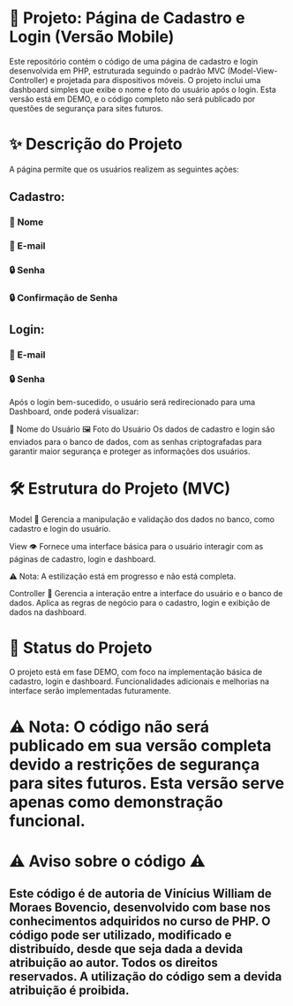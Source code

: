 # 📱 Projeto: Página de Cadastro e Login (Versão Mobile)

Este repositório contém o código de uma página de cadastro e login desenvolvida em PHP, estruturada seguindo o padrão MVC (Model-View-Controller) e projetada para dispositivos móveis. O projeto inclui uma dashboard simples que exibe o nome e foto do usuário após o login. Esta versão está em DEMO, e o código completo não será publicado por questões de segurança para sites futuros.

# ✨ Descrição do Projeto

A página permite que os usuários realizem as seguintes ações:

## Cadastro:

### 📝 Nome
### 📧 E-mail
### 🔒 Senha
### 🔒 Confirmação de Senha

## Login:

### 📧 E-mail
### 🔒 Senha

Após o login bem-sucedido, o usuário será redirecionado para uma Dashboard, onde poderá visualizar:

👤 Nome do Usuário
🖼️ Foto do Usuário
Os dados de cadastro e login são enviados para o banco de dados, com as senhas criptografadas para garantir maior segurança e proteger as informações dos usuários.

# 🛠️ Estrutura do Projeto (MVC)

Model 📂 Gerencia a manipulação e validação dos dados no banco, como cadastro e login do usuário.

View 👁️ Fornece uma interface básica para o usuário interagir com as páginas de cadastro, login e dashboard.

⚠️ Nota: A estilização está em progresso e não está completa.

Controller 🔗 Gerencia a interação entre a interface do usuário e o banco de dados. Aplica as regras de negócio para o cadastro, login e exibição de dados na dashboard.

# 🚀 Status do Projeto

O projeto está em fase DEMO, com foco na implementação básica de cadastro, login e dashboard. Funcionalidades adicionais e melhorias na interface serão implementadas futuramente.

# ⚠️ Nota: O código não será publicado em sua versão completa devido a restrições de segurança para sites futuros. Esta versão serve apenas como demonstração funcional.

# ⚠️ Aviso sobre o código ⚠️

## Este código é de autoria de Vinícius William de Moraes Bovencio, desenvolvido com base nos conhecimentos adquiridos no curso de PHP. O código pode ser utilizado, modificado e distribuído, desde que seja dada a devida atribuição ao autor. Todos os direitos reservados. A utilização do código sem a devida atribuição é proibida.
